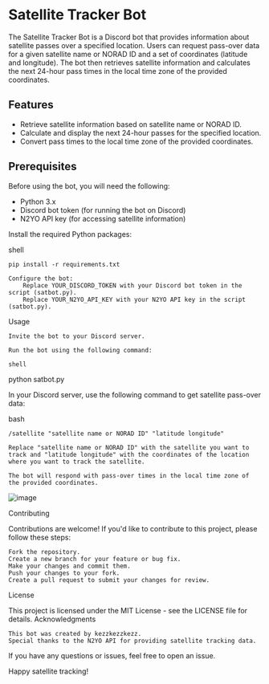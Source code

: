 # Satellite Tracker Bot


The Satellite Tracker Bot is a Discord bot that provides information about satellite passes over a specified location. Users can request pass-over data for a given satellite name or NORAD ID and a set of coordinates (latitude and longitude). The bot then retrieves satellite information and calculates the next 24-hour pass times in the local time zone of the provided coordinates.

## Features

- Retrieve satellite information based on satellite name or NORAD ID.
- Calculate and display the next 24-hour passes for the specified location.
- Convert pass times to the local time zone of the provided coordinates.

## Prerequisites

Before using the bot, you will need the following:

- Python 3.x
- Discord bot token (for running the bot on Discord)
- N2YO API key (for accessing satellite information)


Install the required Python packages:

shell

    pip install -r requirements.txt

    Configure the bot:
        Replace YOUR_DISCORD_TOKEN with your Discord bot token in the script (satbot.py).
        Replace YOUR_N2YO_API_KEY with your N2YO API key in the script (satbot.py).

Usage

    Invite the bot to your Discord server.

    Run the bot using the following command:

    shell

python satbot.py

In your Discord server, use the following command to get satellite pass-over data:

bash

    /satellite "satellite name or NORAD ID" "latitude longitude"

    Replace "satellite name or NORAD ID" with the satellite you want to track and "latitude longitude" with the coordinates of the location where you want to track the satellite.

    The bot will respond with pass-over times in the local time zone of the provided coordinates.
    
![image](https://github.com/kezzkezzkezz/Discord-Sat-tracker/assets/60633244/ca850802-2dbc-4180-a716-5e59a41cefbc)


Contributing

Contributions are welcome! If you'd like to contribute to this project, please follow these steps:

    Fork the repository.
    Create a new branch for your feature or bug fix.
    Make your changes and commit them.
    Push your changes to your fork.
    Create a pull request to submit your changes for review.

License

This project is licensed under the MIT License - see the LICENSE file for details.
Acknowledgments

    This bot was created by kezzkezzkezz.
    Special thanks to the N2YO API for providing satellite tracking data.

If you have any questions or issues, feel free to open an issue.

Happy satellite tracking!
